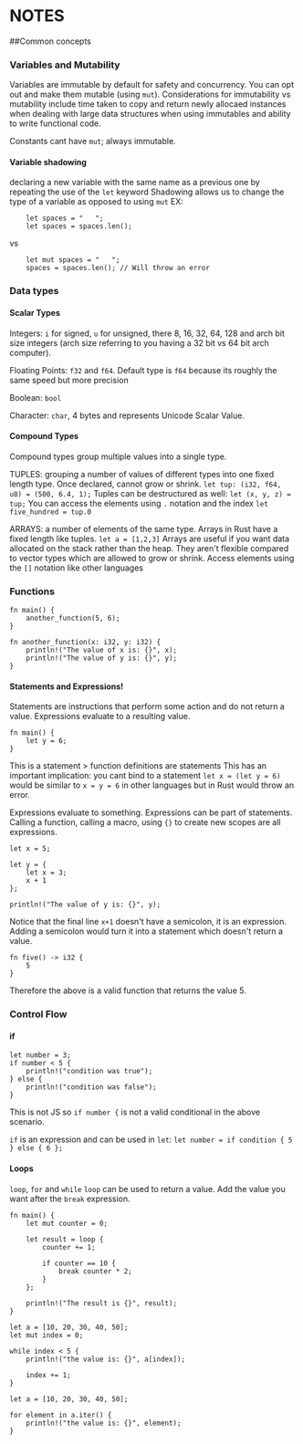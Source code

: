 # NOTES

##Common concepts

### Variables and Mutability

Variables are immutable by default for safety and concurrency. You can opt out and make them mutable (using `mut`).
Considerations for immutability vs mutability include time taken to copy and return newly allocaed instances when dealing with large data structures when using immutables and ability to write functional code.

Constants cant have `mut`; always immutable.

#### Variable shadowing

declaring a new variable with the same name as a previous one by repeating the use of the `let` keyword
Shadowing allows us to change the type of a variable as opposed to using `mut`
EX:

```
    let spaces = "   ";
    let spaces = spaces.len();
```

vs

```
    let mut spaces = "   ";
    spaces = spaces.len(); // Will throw an error
```

### Data types

#### Scalar Types

Integers: `i` for signed, `u` for unsigned, there 8, 16, 32, 64, 128 and arch bit size integers (arch size referring to you having a 32 bit vs 64 bit arch computer).

Floating Points: `f32` and `f64`. Default type is `f64` because its roughly the same speed but more precision

Boolean: `bool`

Character: `char`, 4 bytes and represents Unicode Scalar Value.

#### Compound Types

Compound types group multiple values into a single type.

TUPLES: grouping a number of values of different types into one fixed length type. Once declared, cannot grow or shrink.
`let tup: (i32, f64, u8) = (500, 6.4, 1);`
Tuples can be destructured as well:
`let (x, y, z) = tup;`
You can access the elements using `.` notation and the index
`let five_hundred = tup.0`

ARRAYS: a number of elements of the same type. Arrays in Rust have a fixed length like tuples.
`let a = [1,2,3]`
Arrays are useful if you want data allocated on the stack rather than the heap. They aren't flexible compared to vector types which are allowed to grow or shrink. Access elements using the `[]` notation like other languages

### Functions

```
fn main() {
    another_function(5, 6);
}

fn another_function(x: i32, y: i32) {
    println!("The value of x is: {}", x);
    println!("The value of y is: {}", y);
}
```

#### Statements and Expressions!

Statements are instructions that perform some action and do not return a value. Expressions evaluate to a resulting value.

```
fn main() {
    let y = 6;
}
```

This is a statement > function definitions are statements
This has an important implication: you cant bind to a statement
`let x = (let y = 6)` would be similar to `x = y = 6` in other languages but in Rust would throw an error.

Expressions evaluate to something. Expressions can be part of statements. Calling a function, calling a macro, using `{}` to create new scopes are all expressions.

```
let x = 5;

let y = {
    let x = 3;
    x + 1
};

println!("The value of y is: {}", y);
```

Notice that the final line `x+1` doesn't have a semicolon, it is an expression. Adding a semicolon would turn it into a statement which doesn't return a value.

```
fn five() -> i32 {
    5
}
```

Therefore the above is a valid function that returns the value 5.

### Control Flow

#### if

```
let number = 3;
if number < 5 {
    println!("condition was true");
} else {
    println!("condition was false");
}
```

This is not JS so `if number {` is not a valid conditional in the above scenario.

`if` is an expression and can be used in `let`:
`let number = if condition { 5 } else { 6 };`

#### Loops

`loop`, `for` and `while`
`loop` can be used to return a value. Add the value you want after the `break` expression.

```
fn main() {
    let mut counter = 0;

    let result = loop {
        counter += 1;

        if counter == 10 {
            break counter * 2;
        }
    };

    println!("The result is {}", result);
}
```

```
let a = [10, 20, 30, 40, 50];
let mut index = 0;

while index < 5 {
    println!("the value is: {}", a[index]);

    index += 1;
}
```

```
let a = [10, 20, 30, 40, 50];

for element in a.iter() {
    println!("the value is: {}", element);
}
```
